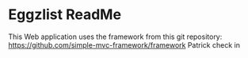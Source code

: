 # Eggzlist ReadMe

This Web application uses the framework from this git repository: https://github.com/simple-mvc-framework/framework
Patrick check in
